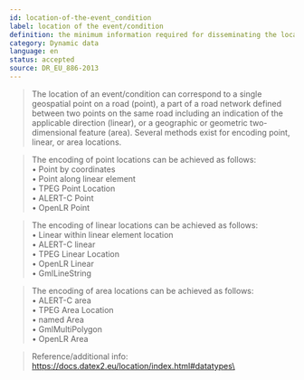 ```yaml
---
id: location-of-the-event_condition
label: location of the event/condition
definition: the minimum information required for disseminating the location of an event/condition that is on-going or time valid.
category: Dynamic data
language: en
status: accepted
source: DR_EU_886-2013
---
```


>The location of an event/condition can correspond to a single geospatial point on a road (point), a part of a road network defined between two points on the same road including an indication of the applicable direction (linear), or a geographic or geometric two-dimensional feature (area). Several methods exist for encoding point, linear, or area locations.

>The encoding of point locations can be achieved as follows:\
•	Point by coordinates\
•	Point along linear element\
•	TPEG Point Location\
•	ALERT-C Point\
•	OpenLR Point

>The encoding of linear locations can be achieved as follows:\
•	Linear within linear element location\
•	ALERT-C linear\
•	TPEG Linear Location\
•	OpenLR Linear\
•	GmlLineString

>The encoding of area locations can be achieved as follows:\
•	ALERT-C area\
•	TPEG Area Location\
•	named Area\
•	GmlMultiPolygon\
•	OpenLR Area

>Reference/additional info: https://docs.datex2.eu/location/index.html#datatypes\

